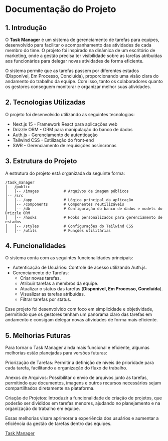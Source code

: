 # Documentação do Projeto


## 1. Introdução

O **Task Manager** é um sistema de gerenciamento de tarefas para equipes, desenvolvido para facilitar o acompanhamento das atividades de cada membro do time. O projeto foi inspirado na dinâmica de um escritório de marketing, onde a gestão precisa ter visibilidade sobre as tarefas atribuídas aos funcionários para delegar novas atividades de forma eficiente.

O sistema permite que as tarefas passem por diferentes estados (Disponível, Em Processo, Concluída), proporcionando uma visão clara do andamento do trabalho da equipe. Com isso, tanto os colaboradores quanto os gestores conseguem monitorar e organizar melhor suas atividades.


## 2. Tecnologias Utilizadas

O projeto foi desenvolvido utilizando as seguintes tecnologias:

- Next.js 15 - Framework React para aplicações web
- Drizzle ORM - ORM para manipulação do banco de dados
- Auth.js - Gerenciamento de autenticação
- Tailwind CSS - Estilização do front-end
- SWR - Gerenciamento de requisições assíncronas


## 3. Estrutura do Projeto

A estrutura do projeto está organizada da seguinte forma:

```
/task_manager
│-- /public
│   │-- /images           # Arquivos de imagem públicos
│-- /src
│   │-- /app              # Lógica principal da aplicação
│   │-- /components       # Componentes reutilizáveis
│   │-- /db               # Configuração do banco de dados e models do Drizzle ORM
│   │-- /hooks            # Hooks personalizados para gerenciamento de estados
│   │-- /styles           # Configurações do Tailwind CSS
│   │-- /utils            # Funções utilitárias
```


## 4. Funcionalidades

O sistema conta com as seguintes funcionalidades principais:

- Autenticação de Usuários: Controle de acesso utilizando Auth.js.
- Gerenciamento de Tarefas:
  - Criar novas tarefas.
  - Atribuir tarefas a membros da equipe.
  - Atualizar o status das tarefas (**Disponível, Em Processo, Concluída**).
  - Visualizar as tarefas atribuídas.
  - Filtrar tarefas por status.

Esse projeto foi desenvolvido com foco em simplicidade e objetividade, permitindo que os gestores tenham um panorama claro das tarefas em andamento e consigam delegar novas atividades de forma mais eficiente.


## 5. Melhorias Futuras

Para tornar o Task Manager ainda mais funcional e eficiente, algumas melhorias estão planejadas para versões futuras:

Priorização de Tarefas: Permitir a definição de níveis de prioridade para cada tarefa, facilitando a organização do fluxo de trabalho.

Anexos de Arquivos: Possibilitar o envio de arquivos junto às tarefas, permitindo que documentos, imagens e outros recursos necessários sejam compartilhados diretamente na plataforma.

Criação de Projetos: Introduzir a funcionalidade de criação de projetos, que poderão ser divididos em tarefas menores, ajudando no planejamento e na organização do trabalho em equipe.

Essas melhorias visam aprimorar a experiência dos usuários e aumentar a eficiência da gestão de tarefas dentro das equipes.

[Task Manager](https://task-manager-jade-nine.vercel.app)

